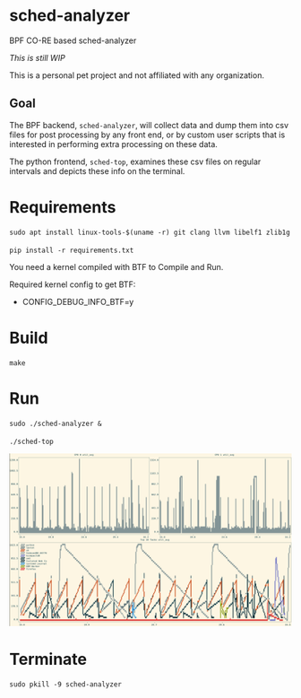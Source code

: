 # sched-analyzer

BPF CO-RE based sched-analyzer

*This is still WIP*

This is a personal pet project and not affiliated with any organization.

## Goal

The BPF backend, `sched-analyzer`, will collect data and dump them into csv
files for post processing by any front end, or by custom user scripts that is
interested in performing extra processing on these data.

The python frontend, `sched-top`, examines these csv files on regular intervals
and depicts these info on the terminal.

# Requirements

```
sudo apt install linux-tools-$(uname -r) git clang llvm libelf1 zlib1g

pip install -r requirements.txt
```

You need a kernel compiled with BTF to Compile and Run.

Required kernel config to get BTF:

- CONFIG_DEBUG_INFO_BTF=y

# Build

```
make
```

# Run

```
sudo ./sched-analyzer &

./sched-top
```

![sched-top-screenshot](screenshots/sched-top-screenshot.png?raw=true "sched-top")

# Terminate

```
sudo pkill -9 sched-analyzer
```
